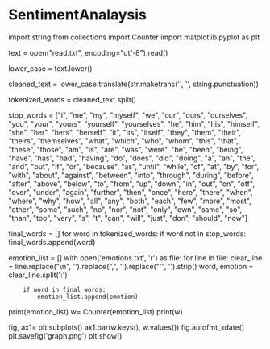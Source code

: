 # SentimentAnalaysis
import string
from collections import Counter
import matplotlib.pyplot as plt




text = open("read.txt", encoding="utf-8").read()


lower_case = text.lower()


cleaned_text = lower_case.translate(str.maketrans('', '', string.punctuation))

tokenized_words = cleaned_text.split()

stop_words = ["i", "me", "my", "myself", "we", "our", "ours", "ourselves", "you", "your", "yours", "yourself",
              "yourselves", "he", "him", "his", "himself", "she", "her", "hers", "herself", "it", "its", "itself",
              "they", "them", "their", "theirs", "themselves", "what", "which", "who", "whom", "this", "that", "these",
              "those", "am", "is", "are", "was", "were", "be", "been", "being", "have", "has", "had", "having", "do",
              "does", "did", "doing", "a", "an", "the", "and", "but", "if", "or", "because", "as", "until", "while",
              "of", "at", "by", "for", "with", "about", "against", "between", "into", "through", "during", "before",
              "after", "above", "below", "to", "from", "up", "down", "in", "out", "on", "off", "over", "under", "again",
              "further", "then", "once", "here", "there", "when", "where", "why", "how", "all", "any", "both", "each",
              "few", "more", "most", "other", "some", "such", "no", "nor", "not", "only", "own", "same", "so", "than",
              "too", "very", "s", "t", "can", "will", "just", "don", "should", "now"]


final_words = []
for word in tokenized_words:
    if word not in stop_words:
        final_words.append(word)


emotion_list = []
with open('emotions.txt', 'r') as file:
    for line in file:
        clear_line = line.replace("\n", '').replace(",", '').replace("'", '').strip()
        word, emotion = clear_line.split(':')

        if word in final_words:
            emotion_list.append(emotion)

print(emotion_list)
w= Counter(emotion_list)
print(w)

fig, ax1= plt.subplots()
ax1.bar(w.keys(), w.values())
fig.autofmt_xdate() 
plt.savefig('graph.png')
plt.show()
